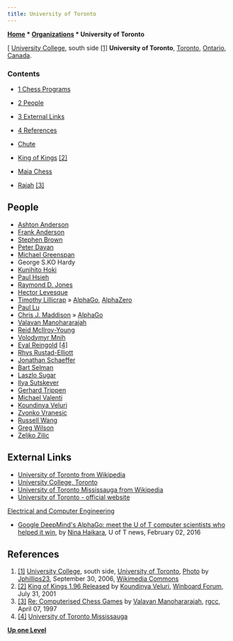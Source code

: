 ```yaml
---
title: University of Toronto
---
```

**[Home](Home "Home") \* [Organizations](Organizations "Organizations") \* University of Toronto**



[ [University College](https://en.wikipedia.org/wiki/University_College,_Toronto), south side <a id="cite-note-1" href="#cite-ref-1">[1]</a>
**University of Toronto**, [Toronto](https://en.wikipedia.org/wiki/Toronto), [Ontario](https://en.wikipedia.org/wiki/Ontario), [Canada](https://en.wikipedia.org/wiki/Canada).



### Contents


* [1 Chess Programs](#chess-programs)
* [2 People](#people)
* [3 External Links](#external-links)
* [4 References](#references)






* [Chute](Chute "Chute")
* [King of Kings](index.php?title=King_of_Kings&action=edit&redlink=1 "King of Kings (page does not exist)") <a id="cite-note-2" href="#cite-ref-2">[2]</a>
* [Maia Chess](Maia_Chess "Maia Chess")
* [Rajah](Rajah "Rajah") <a id="cite-note-3" href="#cite-ref-3">[3]</a>


## People


* [Ashton Anderson](Ashton_Anderson "Ashton Anderson")
* [Frank Anderson](index.php?title=Frank_Anderson&action=edit&redlink=1 "Frank Anderson (page does not exist)")
* [Stephen Brown](http://www.eecg.toronto.edu/%7Ebrown/)
* [Peter Dayan](Peter_Dayan "Peter Dayan")
* [Michael Greenspan](index.php?title=Michael_Greenspan&action=edit&redlink=1 "Michael Greenspan (page does not exist)")
* George S.KO Hardy
* [Kunihito Hoki](Kunihito_Hoki "Kunihito Hoki")
* [Paul Hsieh](Paul_Hsieh "Paul Hsieh")
* [Raymond D. Jones](index.php?title=Raymond_D._Jones&action=edit&redlink=1 "Raymond D. Jones (page does not exist)")
* [Hector Levesque](Mathematician#HLevesque "Mathematician")
* [Timothy Lillicrap](Timothy_Lillicrap "Timothy Lillicrap") » [AlphaGo](index.php?title=AlphaGo&action=edit&redlink=1 "AlphaGo (page does not exist)"), [AlphaZero](AlphaZero "AlphaZero")
* [Paul Lu](Paul_Lu "Paul Lu")
* [Chris J. Maddison](Chris_J._Maddison "Chris J. Maddison") » [AlphaGo](index.php?title=AlphaGo&action=edit&redlink=1 "AlphaGo (page does not exist)")
* [Valavan Manohararajah](Valavan_Manohararajah "Valavan Manohararajah")
* [Reid McIlroy-Young](Reid_McIlroy-Young "Reid McIlroy-Young")
* [Volodymyr Mnih](Volodymyr_Mnih "Volodymyr Mnih")
* [Eyal Reingold](index.php?title=Eyal_Reingold&action=edit&redlink=1 "Eyal Reingold (page does not exist)") <a id="cite-note-4" href="#cite-ref-4">[4]</a>
* [Rhys Rustad-Elliott](Rhys_Rustad-Elliott "Rhys Rustad-Elliott")
* [Jonathan Schaeffer](Jonathan_Schaeffer "Jonathan Schaeffer")
* [Bart Selman](Bart_Selman "Bart Selman")
* [Laszlo Sugar](index.php?title=Laszlo_Sugar&action=edit&redlink=1 "Laszlo Sugar (page does not exist)")
* [Ilya Sutskever](Ilya_Sutskever "Ilya Sutskever")
* [Gerhard Trippen](index.php?title=Gerhard_Trippen&action=edit&redlink=1 "Gerhard Trippen (page does not exist)")
* [Michael Valenti](Michael_Valenti "Michael Valenti")
* [Koundinya Veluri](index.php?title=Koundinya_Veluri&action=edit&redlink=1 "Koundinya Veluri (page does not exist)")
* [Zvonko Vranesic](Zvonko_Vranesic "Zvonko Vranesic")
* [Russell Wang](Russell_Wang "Russell Wang")
* [Greg Wilson](Greg_Wilson "Greg Wilson")
* [Zeljko Zilic](Zeljko_Zilic "Zeljko Zilic")


## External Links


* [University of Toronto from Wikipedia](https://en.wikipedia.org/wiki/University_of_Toronto)
* [University College, Toronto](https://en.wikipedia.org/wiki/University_College,_Toronto)
* [University of Toronto Mississauga from Wikipedia](https://en.wikipedia.org/wiki/University_of_Toronto_Mississauga)
* [University of Toronto - official website](https://www.utoronto.ca/)


 [Electrical and Computer Engineering](https://www.ece.utoronto.ca/)
* [Google DeepMind's AlphaGo: meet the U of T computer scientists who helped it win](https://www.utoronto.ca/news/google-deepminds-alphago-meet-u-t-computer-scientists-who-helped-it-win), by [Nina Haikara](https://www.utoronto.ca/news/authors-reporters/nina-haikara), U of T news, February 02, 2016


## References


1. <a id="cite-ref-1" href="#cite-note-1">[1]</a> [University College](https://en.wikipedia.org/wiki/University_College,_Toronto), south side, [University of Toronto](https://en.wikipedia.org/wiki/University_of_Toronto), [Photo](https://commons.wikimedia.org/wiki/File:Uoft_universitycollege.jpg) by [Jphillips23](https://commons.wikimedia.org/wiki/User_talk:Jphillips23), September 30, 2006, [Wikimedia Commons](https://en.wikipedia.org/wiki/Wikimedia_Commons)
2. <a id="cite-ref-2" href="#cite-note-2">[2]</a> [King of Kings 1.96 Released](http://www.open-aurec.com/wbforum/viewtopic.php?f=18&t=34297) by [Koundinya Veluri](index.php?title=Koundinya_Veluri&action=edit&redlink=1 "Koundinya Veluri (page does not exist)"), [Winboard Forum](Computer_Chess_Forums "Computer Chess Forums"), July 31, 2001
3. <a id="cite-ref-3" href="#cite-note-3">[3]</a> [Re: Computerised Chess Games](http://groups.google.com/group/rec.games.chess.computer/msg/10c8fd07bc7f5d9a) by [Valavan Manohararajah](Valavan_Manohararajah "Valavan Manohararajah"), [rgcc](Computer_Chess_Forums "Computer Chess Forums"), April 07, 1997
4. <a id="cite-ref-4" href="#cite-note-4">[4]</a> [University of Toronto Mississauga](https://en.wikipedia.org/wiki/University_of_Toronto_Mississauga)

**[Up one Level](Organizations "Organizations")**







 
